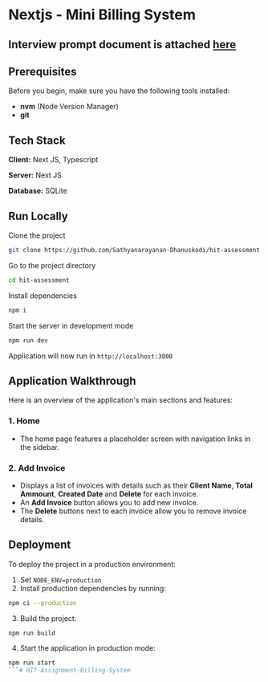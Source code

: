 # Nextjs - Mini Billing System

## Interview prompt document is attached [here](https://github.com/Sathyanarayanan-Dhanuskodi/hit-assessment/blob/main/docs/Interview%20Prompt.docx)

## Prerequisites

Before you begin, make sure you have the following tools installed:

- **nvm** (Node Version Manager)
- **git**

## Tech Stack

**Client:** Next JS, Typescript

**Server:** Next JS

**Database:** SQLite

## Run Locally

Clone the project

```bash
git clone https://github.com/Sathyanarayanan-Dhanuskodi/hit-assessment
```

Go to the project directory

```bash
cd hit-assessment
```

Install dependencies

```bash
npm i
```

Start the server in development mode

```bash
npm run dev
```

Application will now run in `http://localhost:3000`

## Application Walkthrough

Here is an overview of the application's main sections and features:

### 1. **Home**

- The home page features a placeholder screen with navigation links in the sidebar.

### 2. **Add Invoice**

- Displays a list of invoices with details such as their **Client Name**, **Total Ammount**, **Created Date** and **Delete** for each invoice.
- An **Add Invoice** button allows you to add new invoice.
- The **Delete** buttons next to each invoice allow you to remove invoice details.

## Deployment

To deploy the project in a production environment:

1. Set `NODE_ENV=production`
2. Install production dependencies by running:

```bash
npm ci --production
```

3. Build the project:

```bash
npm run build
```

4. Start the application in production mode:

```bash
npm run start
```# HIT-Assignment-Billing-System
